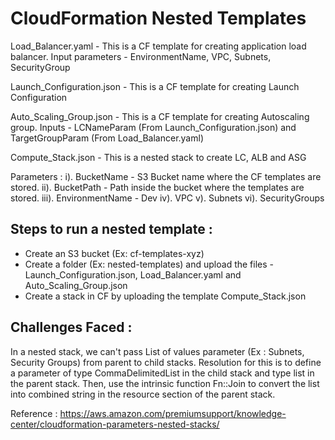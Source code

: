 # CloudFormation Nested Templates
Load_Balancer.yaml - This is a CF template for creating application load balancer. Input parameters - EnvironmentName, VPC, Subnets, SecurityGroup

Launch_Configuration.json - This is a CF template for creating Launch Configuration

Auto_Scaling_Group.json - This is a CF template for creating Autoscaling group. Inputs - LCNameParam (From Launch_Configuration.json) and TargetGroupParam (From Load_Balancer.yaml)

Compute_Stack.json - This is a nested stack to create LC, ALB and ASG
                     
Parameters :
i). BucketName - S3 Bucket name where the CF templates are stored.
ii). BucketPath - Path inside the bucket where the templates are stored.
iii). EnvironmentName - Dev
iv). VPC 
v). Subnets
vi). SecurityGroups

## Steps to run a nested template :
* Create an S3 bucket (Ex: cf-templates-xyz)
* Create a folder (Ex: nested-templates) and upload the files - Launch_Configuration.json, Load_Balancer.yaml and Auto_Scaling_Group.json
* Create a stack in CF by uploading the template Compute_Stack.json

## Challenges Faced :

In a nested stack, we can't pass List of values parameter (Ex : Subnets, Security Groups) from parent to child stacks. Resolution for this is to define a parameter of type CommaDelimitedList in the child stack and type list in the parent stack. Then, use the intrinsic function Fn::Join to convert the list into combined string in the resource section of the parent stack.

Reference : https://aws.amazon.com/premiumsupport/knowledge-center/cloudformation-parameters-nested-stacks/
